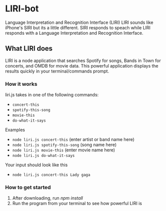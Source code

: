 # LIRI-bot
Language Interpretation and Recognition Interface (LIRI)
LIRI sounds like iPhone's SIRI but its a little different. SIRI responds to speach while LIRI responds with a Language Interpretation and Recognition Interface.

## What LIRI does
LIRI is a node application that searches Spotify for songs, Bands in Town for concerts, and OMDB for movie data. This powerful application displays the results quickly in your terminal/commands prompt.

### How it works
liri.js takes in one of the following commands:
* `concert-this`
* `spotify-this-song`
* `movie-this`
* `do-what-it-says`

Examples

* `node liri.js concert-this` (enter artist or band name here)
* `node liri.js spotify-this-song` (song name here)
* `node liri.js movie-this` (enter movie name here)
* `node liri.js do-what-it-says`

Your input should look like this

* `node liri.js concert-this Lady gaga`

### How to get started
1. After downloading, run *npm install*
2. Run the program from your terminal to see how powerful LIRI is